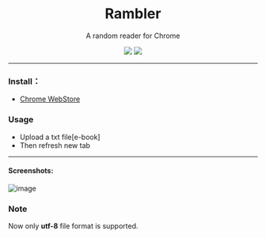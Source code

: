 <h1 align="center">Rambler</h1>
<p align="center">A random reader for Chrome</p>
<p align="center">
   <a href="https://github.com/solobat/rambler/releases"><img src="https://img.shields.io/badge/lastest_version-1.0.1-blue.svg"></a>
   <a target="_blank" href="https://chrome.google.com/webstore/detail/rambler/oamcmbjempabepcfnnioodcffeejkhjn"><img src="https://img.shields.io/badge/download-_chrome_webstore-brightgreen.svg"></a>

</p>

***

### Install：
- [Chrome WebStore](https://chrome.google.com/webstore/detail/rambler/oamcmbjempabepcfnnioodcffeejkhjn)

### Usage
- Upload a txt file[e-book]
- Then refresh new tab

---
#### Screenshots:
![image](https://user-images.githubusercontent.com/1894203/49659753-e5eb6500-fa7f-11e8-8563-c564348f700a.png)


### Note
Now only **utf-8** file format is supported.
